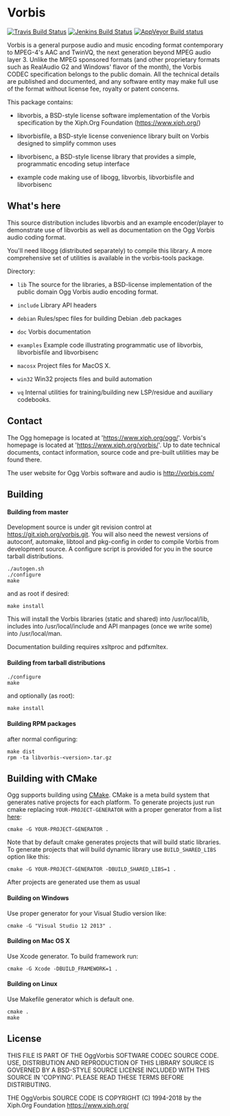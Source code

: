 # Vorbis

[![Travis Build Status](https://travis-ci.org/xiph/vorbis.svg?branch=master)](https://travis-ci.org/xiph/vorbis)
[![Jenkins Build Status](https://mf4.xiph.org/jenkins/job/libvorbis/badge/icon)](https://mf4.xiph.org/jenkins/job/libvorbis/)
[![AppVeyor Build status](https://ci.appveyor.com/api/projects/status/github/xiph/vorbis?branch=master&svg=true)](https://ci.appveyor.com/project/rillian/vorbis)

Vorbis is a general purpose audio and music encoding format
contemporary to MPEG-4's AAC and TwinVQ, the next generation beyond
MPEG audio layer 3. Unlike the MPEG sponsored formats (and other
proprietary formats such as RealAudio G2 and Windows' flavor of the
month), the Vorbis CODEC specification belongs to the public domain.
All the technical details are published and documented, and any
software entity may make full use of the format without license
fee, royalty or patent concerns.

This package contains:

- libvorbis, a BSD-style license software implementation of
  the Vorbis specification by the Xiph.Org Foundation
  (https://www.xiph.org/)

- libvorbisfile, a BSD-style license convenience library
  built on Vorbis designed to simplify common uses

- libvorbisenc, a BSD-style license library that provides a simple,
  programmatic encoding setup interface

- example code making use of libogg, libvorbis, libvorbisfile and
  libvorbisenc

## What's here ##

This source distribution includes libvorbis and an example
encoder/player to demonstrate use of libvorbis as well as
documentation on the Ogg Vorbis audio coding format.

You'll need libogg (distributed separately) to compile this library.
A more comprehensive set of utilities is available in the vorbis-tools
package.

Directory:

- `lib` The source for the libraries, a BSD-license implementation of the public domain Ogg Vorbis audio encoding format.

- `include` Library API headers

- `debian` Rules/spec files for building Debian .deb packages

- `doc` Vorbis documentation

- `examples` Example code illustrating programmatic use of libvorbis, libvorbisfile and libvorbisenc

- `macosx` Project files for MacOS X.

- `win32` Win32 projects files and build automation

- `vq` Internal utilities for training/building new LSP/residue and auxiliary codebooks.

## Contact ##

The Ogg homepage is located at 'https://www.xiph.org/ogg/'.
Vorbis's homepage is located at 'https://www.xiph.org/vorbis/'.
Up to date technical documents, contact information, source code and
pre-built utilities may be found there.

The user website for Ogg Vorbis software and audio is http://vorbis.com/

## Building ##

#### Building from master ####

Development source is under git revision control at
https://git.xiph.org/vorbis.git. You will also need the
newest versions of autoconf, automake, libtool and pkg-config in
order to compile Vorbis from development source. A configure script
is provided for you in the source tarball distributions.

    ./autogen.sh
    ./configure
    make

and as root if desired:

    make install

This will install the Vorbis libraries (static and shared) into
/usr/local/lib, includes into /usr/local/include and API manpages
(once we write some) into /usr/local/man.

Documentation building requires xsltproc and pdfxmltex.

#### Building from tarball distributions ####

    ./configure
    make

and optionally (as root):

    make install

#### Building RPM packages ####

after normal configuring:

    make dist
    rpm -ta libvorbis-<version>.tar.gz

## Building with CMake ##

Ogg supports building using [CMake](https://cmake.org/). CMake is a meta build system that generates native projects for each platform.
To generate projects just run cmake replacing `YOUR-PROJECT-GENERATOR` with a proper generator from a list [here](https://cmake.org/cmake/help/latest/manual/cmake-generators.7.html):

    cmake -G YOUR-PROJECT-GENERATOR .

Note that by default cmake generates projects that will build static libraries.
To generate projects that will build dynamic library use `BUILD_SHARED_LIBS` option like this:

    cmake -G YOUR-PROJECT-GENERATOR -DBUILD_SHARED_LIBS=1 .

After projects are generated use them as usual

#### Building on Windows ####

Use proper generator for your Visual Studio version like:

    cmake -G "Visual Studio 12 2013" .

#### Building on Mac OS X ####

Use Xcode generator. To build framework run:

    cmake -G Xcode -DBUILD_FRAMEWORK=1 .

#### Building on Linux ####

Use Makefile generator which is default one.

    cmake .
    make

## License ##

THIS FILE IS PART OF THE OggVorbis SOFTWARE CODEC SOURCE CODE.
USE, DISTRIBUTION AND REPRODUCTION OF THIS LIBRARY SOURCE IS
GOVERNED BY A BSD-STYLE SOURCE LICENSE INCLUDED WITH THIS SOURCE
IN 'COPYING'. PLEASE READ THESE TERMS BEFORE DISTRIBUTING.

THE OggVorbis SOURCE CODE IS COPYRIGHT (C) 1994-2018
by the Xiph.Org Foundation https://www.xiph.org/

